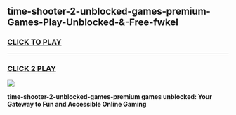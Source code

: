 
## time-shooter-2-unblocked-games-premium-Games-Play-Unblocked-&-Free-fwkel
<h3>
<a href="https://premium76.site?title=time-shooter-2-unblocked-games-premium&ref=24A">CLICK TO PLAY</a></h3>
<hr>

<h3>
<a href="https://premium76.site?title=time-shooter-2-unblocked-games-premium&ref=24A">CLICK 2 PLAY</a>
  
</h3>

<a href="https://premium76.site?title=time-shooter-2-unblocked-games-premium&ref=24A"><img src="https://clearcache.store/games.png"></a>


**time-shooter-2-unblocked-games-premium games unblocked: Your Gateway to Fun and Accessible Online Gaming**
